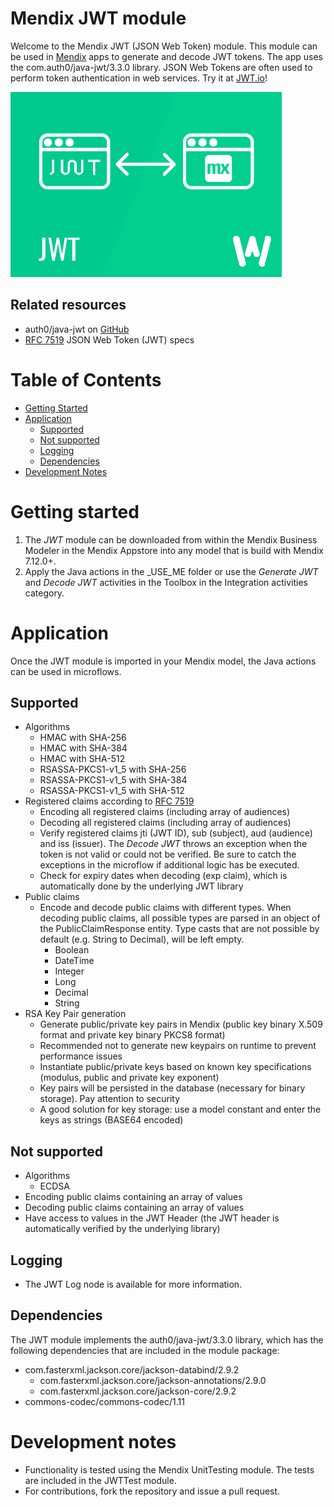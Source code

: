 # Mendix JWT module

Welcome to the Mendix JWT (JSON Web Token) module. This module can be used in [Mendix](http://www.mendix.com) apps to generate and decode JWT tokens. The app uses the com.auth0/java-jwt/3.3.0 library. JSON Web Tokens are often used to perform token authentication in web services. Try it at [JWT.io](https://jwt.io)!

![JWT logo][1]

## Related resources
* auth0/java-jwt on [GitHub](https://github.com/auth0/java-jwt/)
* [RFC 7519](https://tools.ietf.org/html/rfc7519) JSON Web Token (JWT) specs

# Table of Contents

* [Getting Started](#getting-started)
* [Application](#application)
	- [Supported](#supported)
	- [Not supported](#not-supported)
	- [Logging](#logging)
	- [Dependencies](#dependencies)
* [Development Notes](#development-notes)

# Getting started
1. The *JWT* module can be downloaded from within the Mendix Business Modeler in the Mendix Appstore into any model that is build with Mendix 7.12.0+.
2. Apply the Java actions in the _USE_ME folder or use the *Generate JWT* and *Decode JWT* activities in the Toolbox in the Integration activities category.

# Application
Once the JWT module is imported in your Mendix model, the Java actions can be used in microflows.

## Supported
* Algorithms
	- HMAC with SHA-256
	- HMAC with SHA-384
	- HMAC with SHA-512
	- RSASSA-PKCS1-v1_5 with SHA-256
	- RSASSA-PKCS1-v1_5 with SHA-384
	- RSASSA-PKCS1-v1_5 with SHA-512
* Registered claims according to [RFC 7519](https://tools.ietf.org/html/rfc7519)
	- Encoding all registered claims (including array of audiences)
	- Decoding all registered claims (including array of audiences)
	- Verify registered claims jti (JWT ID), sub (subject), aud (audience) and iss (issuer). The *Decode JWT* throws an exception when the token is not valid or could not be verified. Be sure to catch the exceptions in the microflow if additional logic has be executed.
	- Check for expiry dates when decoding (exp claim), which is automatically done by the underlying JWT library
* Public claims
	- Encode and decode public claims with different types. When decoding public claims, all possible types are parsed in an object of the PublicClaimResponse entity. Type casts that are not possible by default (e.g. String to Decimal), will be left empty.
		- Boolean
		- DateTime
		- Integer
		- Long
		- Decimal
		- String
* RSA Key Pair generation
	- Generate public/private key pairs in Mendix (public key binary X.509 format and private key binary PKCS8 format)
	- Recommended not to generate new keypairs on runtime to prevent performance issues
	- Instantiate public/private keys based on known key specifications (modulus, public and private key exponent)
	- Key pairs will be persisted in the database (necessary for binary storage). Pay attention to security
	- A good solution for key storage: use a model constant and enter the keys as strings (BASE64 encoded)

## Not supported
* Algorithms
	- ECDSA
* Encoding public claims containing an array of values
* Decoding public claims containing an array of values
* Have access to values in the JWT Header (the JWT header is automatically verified by the underlying library)

## Logging
* The JWT Log node is available for more information.

## Dependencies
The JWT module implements the auth0/java-jwt/3.3.0 library, which has the following dependencies that are included in the module package:
* com.fasterxml.jackson.core/jackson-databind/2.9.2
	- com.fasterxml.jackson.core/jackson-annotations/2.9.0
	- com.fasterxml.jackson.core/jackson-core/2.9.2
* commons-codec/commons-codec/1.11

# Development notes
* Functionality is tested using the Mendix UnitTesting module. The tests are included in the JWTTest module.
* For contributions, fork the repository and issue a pull request.

[1]: docs/JWT.png
